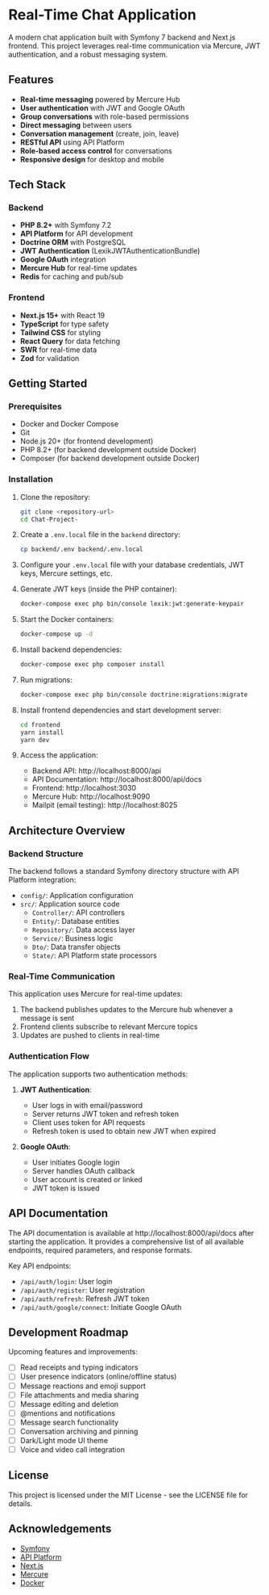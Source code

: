 # Real-Time Chat Application

A modern chat application built with Symfony 7 backend and Next.js frontend. This project leverages real-time communication via Mercure, JWT authentication, and a robust messaging system.

## Features

- **Real-time messaging** powered by Mercure Hub
- **User authentication** with JWT and Google OAuth
- **Group conversations** with role-based permissions
- **Direct messaging** between users
- **Conversation management** (create, join, leave)
- **RESTful API** using API Platform
- **Role-based access control** for conversations
- **Responsive design** for desktop and mobile

## Tech Stack

### Backend
- **PHP 8.2+** with Symfony 7.2
- **API Platform** for API development
- **Doctrine ORM** with PostgreSQL
- **JWT Authentication** (LexikJWTAuthenticationBundle)
- **Google OAuth** integration
- **Mercure Hub** for real-time updates
- **Redis** for caching and pub/sub

### Frontend
- **Next.js 15+** with React 19
- **TypeScript** for type safety
- **Tailwind CSS** for styling
- **React Query** for data fetching
- **SWR** for real-time data
- **Zod** for validation

## Getting Started

### Prerequisites

- Docker and Docker Compose
- Git
- Node.js 20+ (for frontend development)
- PHP 8.2+ (for backend development outside Docker)
- Composer (for backend development outside Docker)

### Installation

1. Clone the repository:
   ```bash
   git clone <repository-url>
   cd Chat-Project-
   ```

2. Create a `.env.local` file in the `backend` directory:
   ```bash
   cp backend/.env backend/.env.local
   ```

3. Configure your `.env.local` file with your database credentials, JWT keys, Mercure settings, etc.

4. Generate JWT keys (inside the PHP container):
   ```bash
   docker-compose exec php bin/console lexik:jwt:generate-keypair
   ```

5. Start the Docker containers:
   ```bash
   docker-compose up -d
   ```

6. Install backend dependencies:
   ```bash
   docker-compose exec php composer install
   ```

7. Run migrations:
   ```bash
   docker-compose exec php bin/console doctrine:migrations:migrate
   ```

8. Install frontend dependencies and start development server:
   ```bash
   cd frontend
   yarn install
   yarn dev
   ```

9. Access the application:
    - Backend API: http://localhost:8000/api
    - API Documentation: http://localhost:8000/api/docs
    - Frontend: http://localhost:3030
    - Mercure Hub: http://localhost:9090
    - Mailpit (email testing): http://localhost:8025

## Architecture Overview

### Backend Structure

The backend follows a standard Symfony directory structure with API Platform integration:

- `config/`: Application configuration
- `src/`: Application source code
    - `Controller/`: API controllers
    - `Entity/`: Database entities
    - `Repository/`: Data access layer
    - `Service/`: Business logic
    - `Dto/`: Data transfer objects
    - `State/`: API Platform state processors

### Real-Time Communication

This application uses Mercure for real-time updates:

1. The backend publishes updates to the Mercure hub whenever a message is sent
2. Frontend clients subscribe to relevant Mercure topics
3. Updates are pushed to clients in real-time

### Authentication Flow

The application supports two authentication methods:

1. **JWT Authentication**:
    - User logs in with email/password
    - Server returns JWT token and refresh token
    - Client uses token for API requests
    - Refresh token is used to obtain new JWT when expired

2. **Google OAuth**:
    - User initiates Google login
    - Server handles OAuth callback
    - User account is created or linked
    - JWT token is issued

## API Documentation

The API documentation is available at http://localhost:8000/api/docs after starting the application. It provides a comprehensive list of all available endpoints, required parameters, and response formats.

Key API endpoints:

- `/api/auth/login`: User login
- `/api/auth/register`: User registration
- `/api/auth/refresh`: Refresh JWT token
- `/api/auth/google/connect`: Initiate Google OAuth

## Development Roadmap

Upcoming features and improvements:

- [ ] Read receipts and typing indicators
- [ ] User presence indicators (online/offline status)
- [ ] Message reactions and emoji support
- [ ] File attachments and media sharing
- [ ] Message editing and deletion
- [ ] @mentions and notifications
- [ ] Message search functionality
- [ ] Conversation archiving and pinning
- [ ] Dark/Light mode UI theme
- [ ] Voice and video call integration

## License

This project is licensed under the MIT License - see the LICENSE file for details.

## Acknowledgements

- [Symfony](https://symfony.com/)
- [API Platform](https://api-platform.com/)
- [Next.js](https://nextjs.org/)
- [Mercure](https://mercure.rocks/)
- [Docker](https://www.docker.com/)
